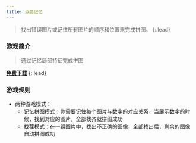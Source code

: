 ```yaml
---
title: 点亮记忆
---
```


> 找出错误图片或记住所有图片的顺序和位置来完成拼图。
{:.lead}



### 游戏简介

> 通过记忆局部特征完成拼图



[**免费下载**][download]
{:.lead}

### 游戏规则

* 两种游戏模式：
  * 记忆拼图模式：你需要记住每个图片与数字的对应关系，当展示数字的时候，找到对应的图片，全部找齐就拼图成功
  * 找茬模式：在一组图片中，找出不正确的图像，全部找出后，剩余的图像自动拼图成功



[download]: https://apps.apple.com/app/id1491641337